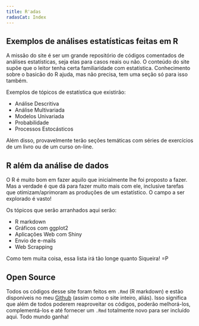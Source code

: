 ```yaml
---
title: R'adas
radasCat: Index
---
```



Exemplos de análises estatísticas feitas em R
------------

A missão do site é ser um grande repositório de códigos comentados de análises estatísticas, seja elas para casos reais ou não. O conteúdo do site supõe que o leitor tenha certa familiaridade com estatística. Conhecimento sobre o basicão do R ajuda, mas não precisa, tem uma seção só para isso também. 

Exemplos de tópicos de estatística que existirão:

- Análise Descritiva
- Análise Multivariada
- Modelos Univariada
- Probabilidade
- Processos Estocásticos

Além disso, provavelmente terão seções temáticas com séries de exercícios de um livro ou de um curso on-line.


R além da análise de dados
----------------

O R é muito bom em fazer aquilo que inicialmente lhe foi proposto a fazer. Mas a verdade é que dá para fazer muito mais com ele, inclusive tarefas que otimizam/aprimoram as produções de um estatístico. O campo a ser explorado é vasto!

Os tópicos que serão arranhados aqui serão:

- R markdown
- Gráficos com ggplot2
- Aplicações Web com Shiny
- Envio de e-mails
- Web Scrapping

Como tem muita coisa, essa lista irá tão longe quanto Siqueira! =P

Open Source
-------------------

Todos os códigos desse site foram feitos em `.Rmd` (R markdown) e estão disponíveis no meu [Github]("http://github.com/Athospd/R-adas/Rmd") (assim como o site inteiro, aliás). Isso significa que além de todos poderem reaproveitar os códigos, poderão melhorá-los, complementá-los e até fornecer um `.Rmd` totalmente novo para ser incluído aqui. Todo mundo ganha!
